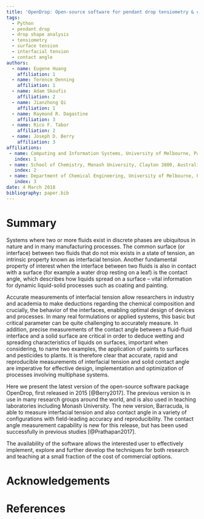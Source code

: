 ```yaml
---
title: 'OpenDrop: Open-source software for pendant drop tensiometry & contact angle measurements'
tags:
  - Python
  - pendant drop
  - drop shape analysis
  - tensiometry
  - surface tension
  - interfacial tension
  - contact angle
authors:
  - name: Eugene Huang
    affiliation: 1
  - name: Terence Denning
    affiliation: 1
  - name: Adam Skoufis
    affiliation: 2
  - name: Jianzhong Qi
    affiliation: 1
  - name: Raymond R. Dagastine
    affiliation: 3
  - name: Rico F. Tabor
    affiliation: 2
  - name: Joseph D. Berry
    affiliation: 3
affiliations:
 - name: Computing and Information Systems, University of Melbourne, Parkville 3010, Australia
   index: 1
 - name: School of Chemistry, Monash University, Clayton 3800, Australia
   index: 2
 - name: Department of Chemical Engineering, University of Melbourne, Parkville 3010, Australia
   index: 3
date: 4 March 2018
bibliography: paper.bib
---
```


# Summary
 Systems where two or more fluids exist in discrete phases
are ubiquitous in nature and in many manufacturing processes. The
common surface (or interface) between two fluids that do not mix
exists in a state of tension, an intrinsic property known as
interfacial tension. Another fundamental property of interest when the
interface between two fluids is also in contact with a surface (for
example a water drop resting on a leaf) is the contact angle, which
describes how liquids spread on a surface – vital information for
dynamic liquid-solid processes such as coating and painting.

Accurate measurements of interfacial tension allow researchers in
industry and academia to make deductions regarding the chemical
composition and crucially, the behavior of the interfaces, enabling
optimal design of devices and processes. In many real formulations or
applied systems, this basic but critical parameter can be quite
challenging to accurately measure. In addition, precise measurements
of the contact angle between a fluid-fluid interface and a solid
surface are critical in order to deduce wetting and spreading
characteristics of liquids on surfaces, important when considering, to
name two examples, the application of paints to surfaces and
pesticides to plants. It is therefore clear that accurate, rapid and
reproducible measurements of interfacial tension and solid contact
angle are imperative for effective design, implementation and
optimization of processes involving multiphase systems.

Here we present the latest version of the open-source software package OpenDrop, first released in 2015 [@Berry2017]. The previous version is in use in many research groups around the world, and is also used in teaching laboratories including Monash University.
The new version, Barracuda, is able to
measure interfacial tension and also contact angle in a variety of
configurations with field-leading accuracy and reproducibility. The contact angle measurement capability is new for this release, but has been used successfully in previous studies [@Prathapan2017].

The
availability of the software allows the interested user to
effectively implement, explore and further develop the techniques for
both research and teaching at a small fraction of the cost of
commercial options. 

<!-- Consequently, OpenDrop will make significant impact
in both research and education by providing inexpensive access to
high-fidelity information on the stability, function, and behaviour of
interfaces, via a simple and user-friendly interface, with open-source
software that will enable users to implement their own functionality. -->




# Acknowledgements



# References
